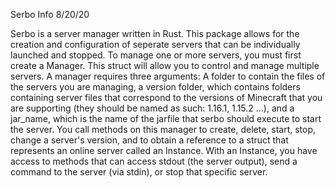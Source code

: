 Serbo Info
8/20/20

Serbo is a server manager written in Rust. This package allows for the creation and configuration of seperate servers that can be individually launched and stopped.
To manage one or more servers, you must first create a Manager. This struct will allow you to control and manage multiple servers. A manager requires three arguments: A folder to contain the files of the servers you are managing, a version folder, which contains folders containing server files that correspond to the versions of Minecraft that you are supporting (they should be named as such: 1.16.1, 1.15.2 ...), and a jar_name, which is the name of the jarfile that serbo should execute to start the server.
You call methods on this manager to create, delete, start, stop, change a server's version, and to obtain a reference to a struct that represents an online server called an Instance. With an Instance, you have access to methods that can access stdout (the server output), send a command to the server (via stdin), or stop that specific server.